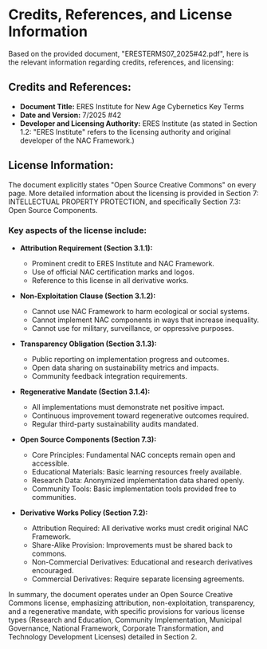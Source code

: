 # Credits, References, and License Information

Based on the provided document, "ERESTERMS07_2025#42.pdf", here is the relevant information regarding credits, references, and licensing:

## Credits and References:

*   **Document Title:** ERES Institute for New Age Cybernetics Key Terms
*   **Date and Version:** 7/2025 #42
*   **Developer and Licensing Authority:** ERES Institute (as stated in Section 1.2: "ERES Institute" refers to the licensing authority and original developer of the NAC Framework.)

## License Information:

The document explicitly states "Open Source Creative Commons" on every page. More detailed information about the licensing is provided in Section 7: INTELLECTUAL PROPERTY PROTECTION, and specifically Section 7.3: Open Source Components.

### Key aspects of the license include:

*   **Attribution Requirement (Section 3.1.1):**
    *   Prominent credit to ERES Institute and NAC Framework.
    *   Use of official NAC certification marks and logos.
    *   Reference to this license in all derivative works.

*   **Non-Exploitation Clause (Section 3.1.2):**
    *   Cannot use NAC Framework to harm ecological or social systems.
    *   Cannot implement NAC components in ways that increase inequality.
    *   Cannot use for military, surveillance, or oppressive purposes.

*   **Transparency Obligation (Section 3.1.3):**
    *   Public reporting on implementation progress and outcomes.
    *   Open data sharing on sustainability metrics and impacts.
    *   Community feedback integration requirements.

*   **Regenerative Mandate (Section 3.1.4):**
    *   All implementations must demonstrate net positive impact.
    *   Continuous improvement toward regenerative outcomes required.
    *   Regular third-party sustainability audits mandated.

*   **Open Source Components (Section 7.3):**
    *   Core Principles: Fundamental NAC concepts remain open and accessible.
    *   Educational Materials: Basic learning resources freely available.
    *   Research Data: Anonymized implementation data shared openly.
    *   Community Tools: Basic implementation tools provided free to communities.

*   **Derivative Works Policy (Section 7.2):**
    *   Attribution Required: All derivative works must credit original NAC Framework.
    *   Share-Alike Provision: Improvements must be shared back to commons.
    *   Non-Commercial Derivatives: Educational and research derivatives encouraged.
    *   Commercial Derivatives: Require separate licensing agreements.

In summary, the document operates under an Open Source Creative Commons license, emphasizing attribution, non-exploitation, transparency, and a regenerative mandate, with specific provisions for various license types (Research and Education, Community Implementation, Municipal Governance, National Framework, Corporate Transformation, and Technology Development Licenses) detailed in Section 2.

